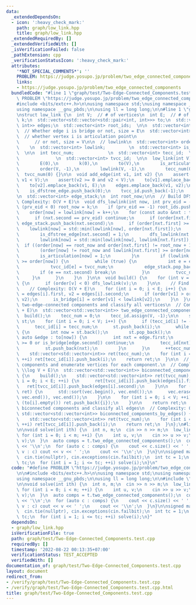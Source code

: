 ```yaml
---
data:
  _extendedDependsOn:
  - icon: ':heavy_check_mark:'
    path: graph/low_link.hpp
    title: graph/low_link.hpp
  _extendedRequiredBy: []
  _extendedVerifiedWith: []
  _isVerificationFailed: false
  _pathExtension: cpp
  _verificationStatusIcon: ':heavy_check_mark:'
  attributes:
    '*NOT_SPECIAL_COMMENTS*': ''
    PROBLEM: https://judge.yosupo.jp/problem/two_edge_connected_components
    links:
    - https://judge.yosupo.jp/problem/two_edge_connected_components
  bundledCode: "#line 1 \"graph/test/Two-Edge-Connected_Components.test.cpp\"\n#define\
    \ PROBLEM \"https://judge.yosupo.jp/problem/two_edge_connected_components\"\n\n\
    #include <bits/extc++.h>\n\nusing namespace std;\nusing namespace __gnu_cxx;\n\
    using namespace __gnu_pbds;\n\nusing ll = long long;\n\n#line 1 \"graph/low_link.hpp\"\
    \nstruct low_link {\n  int V;  // # of vertices\n  int E;  // # of edges\n  int\
    \ k;\n  std::vector<std::vector<std::pair<int, int>>> to;\n  std::vector<std::pair<int,\
    \ int>> edges;\n  std::vector<int> root_ids;  \n\n  std::vector<int> is_bridge;\
    \  // Whether edge i is bridge or not, size = E\n  std::vector<int> is_articulation;\
    \  // whether vertex i is articulation point\n                               \
    \      // or not, size = V\n\n  // lowlink\n  std::vector<int> order;        \
    \    \n  std::vector<int> lowlink;         \n  std::vector<int> is_dfstree_edge;\
    \  \n\n  int tecc_num;             \n  std::vector<int> tecc_id;  \n\n  int tvcc_num;\
    \              \n  std::vector<int> tvcc_id;  \n\n  low_link(int V)\n      : V(V),\n\
    \        E(0),\n        k(0),\n        to(V),\n        is_articulation(V, 0),\n\
    \        order(V, -1),\n        lowlink(V, -1),\n        tecc_num(0),\n      \
    \  tvcc_num(0) {}\n\n  void add_edge(int v1, int v2) {\n    assert(v1 >= 0 and\
    \ v1 < V);\n    assert(v2 >= 0 and v2 < V);\n    to[v1].emplace_back(v2, E);\n\
    \    to[v2].emplace_back(v1, E);\n    edges.emplace_back(v1, v2);\n    is_bridge.push_back(0);\n\
    \    is_dfstree_edge.push_back(0);\n    tvcc_id.push_back(-1);\n    E++;\n  }\n\
    \n  std::vector<int> edge_stack;\n  int root_now;\n\n  // Build DFS tree\n  //\
    \ Complexity: O(V + E)\n  void dfs_lowlink(int now, int prv_eid = -1) {\n    if\
    \ (prv_eid < 0) root_now = k;\n    if (prv_eid == -1) root_ids.push_back(now);\n\
    \    order[now] = lowlink[now] = k++;\n    for (const auto &nxt : to[now]) {\n\
    \      if (nxt.second == prv_eid) continue;\n      if (order[nxt.first] < order[now])\
    \ edge_stack.push_back(nxt.second);\n      if (order[nxt.first] >= 0) {\n    \
    \    lowlink[now] = std::min(lowlink[now], order[nxt.first]);\n      } else {\n\
    \        is_dfstree_edge[nxt.second] = 1;\n        dfs_lowlink(nxt.first, nxt.second);\n\
    \        lowlink[now] = std::min(lowlink[now], lowlink[nxt.first]);\n\n      \
    \  if ((order[now] == root_now and order[nxt.first] != root_now + 1) or\n    \
    \        (order[now] != root_now and lowlink[nxt.first] >= order[now])) {\n  \
    \        is_articulation[now] = 1;\n        }\n        if (lowlink[nxt.first]\
    \ >= order[now]) {\n          while (true) {\n            int e = edge_stack.back();\n\
    \            tvcc_id[e] = tvcc_num;\n            edge_stack.pop_back();\n    \
    \        if (e == nxt.second) break;\n          }\n          tvcc_num++;\n   \
    \     }\n      }\n    }\n  }\n\n  void build() {\n    for (int v = 0; v < V; ++v)\
    \ {\n      if (order[v] < 0) dfs_lowlink(v);\n    }\n\n    // Find all bridges\n\
    \    // Complexity: O(V + E)\n    for (int i = 0; i < E; i++) {\n      int v1\
    \ = edges[i].first, v2 = edges[i].second;\n      if (order[v1] > order[v2]) std::swap(v1,\
    \ v2);\n      is_bridge[i] = order[v1] < lowlink[v2];\n    }\n  }\n\n  // Find\
    \ two-edge-connected components and classify all vertices\n  // Complexity: O(V\
    \ + E)\n  std::vector<std::vector<int>> two_edge_connected_components() {\n  \
    \  build();\n    tecc_num = 0;\n    tecc_id.assign(V, -1);\n\n    std::vector<int>\
    \ st;\n    for (int i = 0; i < V; i++) {\n      if (tecc_id[i] != -1) continue;\n\
    \      tecc_id[i] = tecc_num;\n      st.push_back(i);\n      while (!st.empty())\
    \ {\n        int now = st.back();\n        st.pop_back();\n        for (const\
    \ auto &edge : to[now]) {\n          int nxt = edge.first;\n          if (tecc_id[nxt]\
    \ >= 0 or is_bridge[edge.second]) continue;\n          tecc_id[nxt] = tecc_num;\n\
    \          st.push_back(nxt);\n        }\n      }\n      ++tecc_num;\n    }\n\
    \    std::vector<std::vector<int>> ret(tecc_num);\n    for (int i = 0; i < V;\
    \ ++i) ret[tecc_id[i]].push_back(i);\n    return ret;\n  }\n\n  // Find biconnected\
    \ components and enumerate vertices for each component.\n  // Complexity: O(V\
    \ \\log V + E)\n  std::vector<std::vector<int>> biconnected_components_by_vertices()\
    \ {\n    build();\n    std::vector<std::vector<int>> ret(tvcc_num);\n    for (int\
    \ i = 0; i < E; ++i) {\n      ret[tvcc_id[i]].push_back(edges[i].first);\n   \
    \   ret[tvcc_id[i]].push_back(edges[i].second);\n    }\n\n    for (auto &vec :\
    \ ret) {\n      std::sort(vec.begin(), vec.end());\n      vec.erase(std::unique(vec.begin(),\
    \ vec.end()), vec.end());\n    }\n\n    for (int i = 0; i < V; ++i) {\n      if\
    \ (to[i].empty()) ret.push_back({i});\n    }\n\n    return ret;\n  }\n\n  // Find\
    \ biconnected components and classify all edges\n  // Complexity: O(V + E)\n \
    \ std::vector<std::vector<int>> biconnected_components_by_edges() {\n    build();\n\
    \    std::vector<std::vector<int>> ret(tvcc_num);\n    for (int i = 0; i < E;\
    \ ++i) ret[tvcc_id[i]].push_back(i);\n    return ret;\n  }\n};\n#line 12 \"graph/test/Two-Edge-Connected_Components.test.cpp\"\
    \n\nvoid solve(int ith) {\n  int n, m;\n  cin >> n >> m;\n  low_link t(n);\n \
    \ for (int i = 0; i < m; ++i) {\n    int u, v;\n    cin >> u >> v;\n    t.add_edge(u,\
    \ v);\n  }\n  auto comps = t.two_edge_connected_components();\n  cout << comps.size()\
    \ << '\\n';\n  for (auto c : comps) {\n    cout << c.size() << ' ';\n    for (auto\
    \ v : c) cout << v << ' ';\n    cout << '\\n';\n  }\n}\n\nsigned main() {\n  ios::sync_with_stdio(false);\n\
    \  cin.tie(nullptr), cin.exceptions(cin.failbit);\n  int tc = 1;\n  // cin >>\
    \ tc;\n  for (int i = 1; i <= tc; ++i) solve(i);\n}\n"
  code: "#define PROBLEM \"https://judge.yosupo.jp/problem/two_edge_connected_components\"\
    \n\n#include <bits/extc++.h>\n\nusing namespace std;\nusing namespace __gnu_cxx;\n\
    using namespace __gnu_pbds;\n\nusing ll = long long;\n\n#include \"../low_link.hpp\"\
    \n\nvoid solve(int ith) {\n  int n, m;\n  cin >> n >> m;\n  low_link t(n);\n \
    \ for (int i = 0; i < m; ++i) {\n    int u, v;\n    cin >> u >> v;\n    t.add_edge(u,\
    \ v);\n  }\n  auto comps = t.two_edge_connected_components();\n  cout << comps.size()\
    \ << '\\n';\n  for (auto c : comps) {\n    cout << c.size() << ' ';\n    for (auto\
    \ v : c) cout << v << ' ';\n    cout << '\\n';\n  }\n}\n\nsigned main() {\n  ios::sync_with_stdio(false);\n\
    \  cin.tie(nullptr), cin.exceptions(cin.failbit);\n  int tc = 1;\n  // cin >>\
    \ tc;\n  for (int i = 1; i <= tc; ++i) solve(i);\n}"
  dependsOn:
  - graph/low_link.hpp
  isVerificationFile: true
  path: graph/test/Two-Edge-Connected_Components.test.cpp
  requiredBy: []
  timestamp: '2022-08-22 00:13:35+07:00'
  verificationStatus: TEST_ACCEPTED
  verifiedWith: []
documentation_of: graph/test/Two-Edge-Connected_Components.test.cpp
layout: document
redirect_from:
- /verify/graph/test/Two-Edge-Connected_Components.test.cpp
- /verify/graph/test/Two-Edge-Connected_Components.test.cpp.html
title: graph/test/Two-Edge-Connected_Components.test.cpp
---
```


